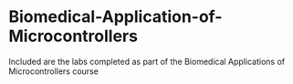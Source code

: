 # Biomedical-Application-of-Microcontrollers
Included are the labs completed as part of the Biomedical Applications of Microcontrollers course

